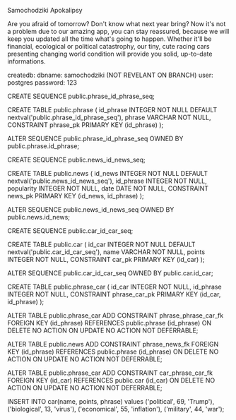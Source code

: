 
Samochodziki Apokalipsy

Are you afraid of tomorrow? Don't know what next year bring? Now it's not a problem due to our amazing app, you can stay reassured, because we will keep you updated all the time what's going to happen. Whether it'll be financial, ecological or political catastrophy, our tiny, cute racing cars presenting changing world condition will provide you solid, up-to-date informations.


createdb:
dbname: samochodziki (NOT REVELANT ON BRANCH)
user: postgres
password: 123





CREATE SEQUENCE public.phrase_id_phrase_seq;

CREATE TABLE public.phrase (
                id_phrase INTEGER NOT NULL DEFAULT nextval('public.phrase_id_phrase_seq'),
                phrase VARCHAR NOT NULL,
                CONSTRAINT phrase_pk PRIMARY KEY (id_phrase)
);


ALTER SEQUENCE public.phrase_id_phrase_seq OWNED BY public.phrase.id_phrase;

CREATE SEQUENCE public.news_id_news_seq;

CREATE TABLE public.news (
                id_news INTEGER NOT NULL DEFAULT nextval('public.news_id_news_seq'),
                id_phrase INTEGER NOT NULL,
                popularity INTEGER NOT NULL,
                date DATE NOT NULL,
                CONSTRAINT news_pk PRIMARY KEY (id_news, id_phrase)
);


ALTER SEQUENCE public.news_id_news_seq OWNED BY public.news.id_news;

CREATE SEQUENCE public.car_id_car_seq;

CREATE TABLE public.car (
                id_car INTEGER NOT NULL DEFAULT nextval('public.car_id_car_seq'),
                name VARCHAR NOT NULL,
                points INTEGER NOT NULL,
                CONSTRAINT car_pk PRIMARY KEY (id_car)
);


ALTER SEQUENCE public.car_id_car_seq OWNED BY public.car.id_car;

CREATE TABLE public.phrase_car (
                id_car INTEGER NOT NULL,
                id_phrase INTEGER NOT NULL,
                CONSTRAINT phrase_car_pk PRIMARY KEY (id_car, id_phrase)
);


ALTER TABLE public.phrase_car ADD CONSTRAINT phrase_phrase_car_fk
FOREIGN KEY (id_phrase)
REFERENCES public.phrase (id_phrase)
ON DELETE NO ACTION
ON UPDATE NO ACTION
NOT DEFERRABLE;

ALTER TABLE public.news ADD CONSTRAINT phrase_news_fk
FOREIGN KEY (id_phrase)
REFERENCES public.phrase (id_phrase)
ON DELETE NO ACTION
ON UPDATE NO ACTION
NOT DEFERRABLE;

ALTER TABLE public.phrase_car ADD CONSTRAINT car_phrase_car_fk
FOREIGN KEY (id_car)
REFERENCES public.car (id_car)
ON DELETE NO ACTION
ON UPDATE NO ACTION
NOT DEFERRABLE;


INSERT INTO car(name, points, phrase) values ('political', 69, 'Trump'), 
('biological', 13, 'virus'),
('economical', 55, 'inflation'),
('military', 44, 'war');

